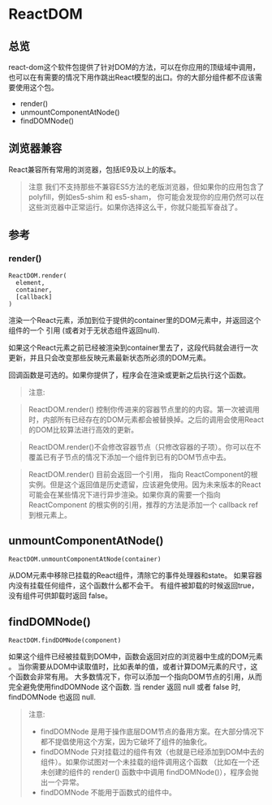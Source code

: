 # ReactDOM

## 总览

react-dom这个软件包提供了针对DOM的方法，可以在你应用的顶级域中调用，也可以在有需要的情况下用作跳出React模型的出口。你的大部分组件都不应该需要使用这个包。

- render()
- unmountComponentAtNode()
- findDOMNode()

## 浏览器兼容

React兼容所有常用的浏览器，包括IE9及以上的版本。

>注意
 我们不支持那些不兼容ES5方法的老版浏览器，但如果你的应用包含了polyfill，例如es5-shim 和 es5-sham，
 你可能会发现你的应用仍然可以在这些浏览器中正常运行。如果你选择这么干，你就只能孤军奋战了。
 
 
## 参考

### render()

    ReactDOM.render(
      element,
      container,
      [callback]
    )
    
渲染一个React元素，添加到位于提供的container里的DOM元素中，并返回这个组件的一个 引用 (或者对于无状态组件返回null).

如果这个React元素之前已经被渲染到container里去了，这段代码就会进行一次更新，并且只会改变那些反映元素最新状态所必须的DOM元素。

回调函数是可选的。如果你提供了，程序会在渲染或更新之后执行这个函数。

> 注意:

>  ReactDOM.render() 控制你传进来的容器节点里的的内容。第一次被调用时，内部所有已经存在的DOM元素都会被替换掉。之后的调用会使用React的DOM比较算法进行高效的更新。   

>  ReactDOM.render()不会修改容器节点（只修改容器的子项）。你可以在不覆盖已有子节点的情况下添加一个组件到已有的DOM节点中去。  

>  ReactDOM.render() 目前会返回一个引用， 指向 ReactComponent的根实例。但是这个返回值是历史遗留，应该避免使用。因为未来版本的React可能会在某些情况下进行异步渲染。如果你真的需要一个指向 ReactComponent 的根实例的引用，推荐的方法是添加一个 callback ref到根元素上。 

## unmountComponentAtNode()

    ReactDOM.unmountComponentAtNode(container)
    
从DOM元素中移除已挂载的React组件，清除它的事件处理器和state。
如果容器内没有挂载任何组件，这个函数什么都不会干。 有组件被卸载的时候返回true，没有组件可供卸载时返回 false。

## findDOMNode()

    ReactDOM.findDOMNode(component)
    
如果这个组件已经被挂载到DOM中，函数会返回对应的浏览器中生成的DOM元素 。
当你需要从DOM中读取值时，比如表单的值，或者计算DOM元素的尺寸，这个函数会非常有用。
 大多数情况下，你可以添加一个指向DOM节点的引用，从而完全避免使用findDOMNode 这个函数. 当 render 返回 null 或者 false 时, findDOMNode 也返回 null.
 
 > 注意:
 >   - findDOMNode 是用于操作底层DOM节点的备用方案。在大部分情况下都不提倡使用这个方案，因为它破坏了组件的抽象化。
 >   - findDOMNode 只对挂载过的组件有效（也就是已经添加到DOM中去的组件）。如果你试图对一个未挂载的组件调用这个函数 （比如在一个还未创建的组件的 render() 函数中中调用 findDOMNode()），程序会抛出一个异常。
 >   - findDOMNode 不能用于函数式的组件中。




